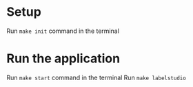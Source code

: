 # Setup

Run `make init` command in the terminal

# Run the application

Run `make start` command in the terminal
Run `make labelstudio`
